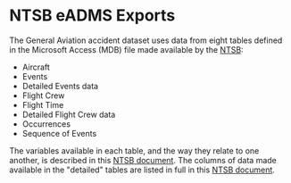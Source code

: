 # NTSB eADMS Exports
The General Aviation accident dataset uses data from eight tables defined in the Microsoft Access (MDB) file made available by the [NTSB](https://app.ntsb.gov/avdata/):

* Aircraft
* Events
* Detailed Events data
* Flight Crew
* Flight Time
* Detailed Flight Crew data
* Occurrences
* Sequence of Events

The variables available in each table, and the way they relate to one another, is described in this [NTSB document](https://app.ntsb.gov/avdata/eadmspub.pdf). The columns of data made available in the "detailed" tables are listed in full in this [NTSB document](https://app.ntsb.gov/avdata/Mult_Response.pdf).
